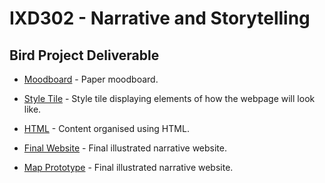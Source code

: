<h1>IXD302 - Narrative and Storytelling</h1>

<h2>Bird Project Deliverable</h2>

- [Moodboard](http://martinemcgrath.github.io/IXD302-bird-project/images/moodboard.png) - Paper moodboard.

- [Style Tile](http://martinemcgrath.github.io/IXD302-bird-project/images/style-tile.png) - Style tile displaying elements of how the webpage will look like.

- [HTML](http://martinemcgrath.github.io/IXD302-bird-project/extinct-new-zealand-bird.html) - Content organised using HTML.

- [Final Website](http://martinemcgrath.github.io/IXD302-bird-project/index.html) - Final illustrated narrative website.

- [Map Prototype](http://martinemcgrath.github.io/IXD302-bird-project/map-test.html) - Final illustrated narrative website.
